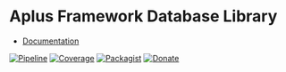 # Aplus Framework Database Library

- [Documentation](https://docs.aplus-framework.com/guides/libraries/database/)

[![Pipeline](https://gitlab.com/aplus-framework/libraries/database/badges/master/pipeline.svg)](https://gitlab.com/aplus-framework/libraries/database/-/pipelines?scope=branches)
[![Coverage](https://gitlab.com/aplus-framework/libraries/database/badges/master/coverage.svg?job=test:php)](https://aplus-framework.gitlab.io/libraries/database/coverage/)
[![Packagist](https://img.shields.io/packagist/v/aplus/database)](https://packagist.org/packages/aplus/database)
[![Donate](https://img.shields.io/badge/open%20source-donate-orange)](https://www.paypal.com/donate/?hosted_button_id=NGBNW5PY4VSJ4)
